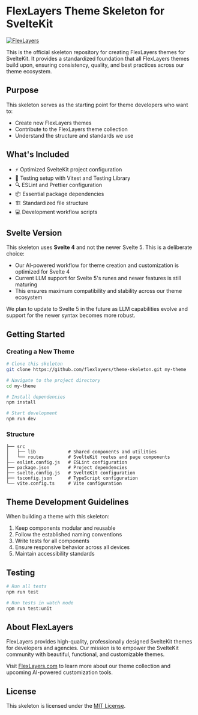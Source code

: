 # FlexLayers Theme Skeleton for SvelteKit

[![FlexLayers](https://flexlayers.com/badge.svg)](https://flexlayers.com)

This is the official skeleton repository for creating FlexLayers themes for SvelteKit. It provides a standardized foundation that all FlexLayers themes build upon, ensuring consistency, quality, and best practices across our theme ecosystem.

## Purpose

This skeleton serves as the starting point for theme developers who want to:

- Create new FlexLayers themes
- Contribute to the FlexLayers theme collection
- Understand the structure and standards we use

## What's Included

- ⚡ Optimized SvelteKit project configuration
- 🧪 Testing setup with Vitest and Testing Library
- 🔍 ESLint and Prettier configuration
- 📦 Essential package dependencies
- 🏗️ Standardized file structure
- 💻 Development workflow scripts

## Svelte Version

This skeleton uses **Svelte 4** and not the newer Svelte 5. This is a deliberate choice:

- Our AI-powered workflow for theme creation and customization is optimized for Svelte 4
- Current LLM support for Svelte 5's runes and newer features is still maturing
- This ensures maximum compatibility and stability across our theme ecosystem

We plan to update to Svelte 5 in the future as LLM capabilities evolve and support for the newer syntax becomes more robust.

## Getting Started

### Creating a New Theme

```bash
# Clone this skeleton
git clone https://github.com/flexlayers/theme-skeleton.git my-theme

# Navigate to the project directory
cd my-theme

# Install dependencies
npm install

# Start development
npm run dev
```

### Structure

```
├── src
│   ├── lib            # Shared components and utilities
│   └── routes         # SvelteKit routes and page components
├── eslint.config.js   # ESLint configuration
├── package.json       # Project dependencies
├── svelte.config.js   # SvelteKit configuration
├── tsconfig.json      # TypeScript configuration
└── vite.config.ts     # Vite configuration
```

## Theme Development Guidelines

When building a theme with this skeleton:

1. Keep components modular and reusable
2. Follow the established naming conventions
3. Write tests for all components
4. Ensure responsive behavior across all devices
5. Maintain accessibility standards

## Testing

```bash
# Run all tests
npm run test

# Run tests in watch mode
npm run test:unit
```

## About FlexLayers

FlexLayers provides high-quality, professionally designed SvelteKit themes for developers and agencies. Our mission is to empower the SvelteKit community with beautiful, functional, and customizable themes.

Visit [FlexLayers.com](https://flexlayers.com) to learn more about our theme collection and upcoming AI-powered customization tools.

## License

This skeleton is licensed under the [MIT License](LICENSE.md).
